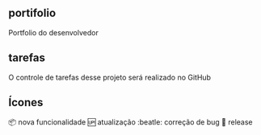 ## portifolio
Portfolio do desenvolvedor

## tarefas
O controle de tarefas desse projeto será realizado no GitHub

## Ícones
:package: nova funcionalidade
:up: atualização
:beatle: correção de bug
:checkered_flag: release    
